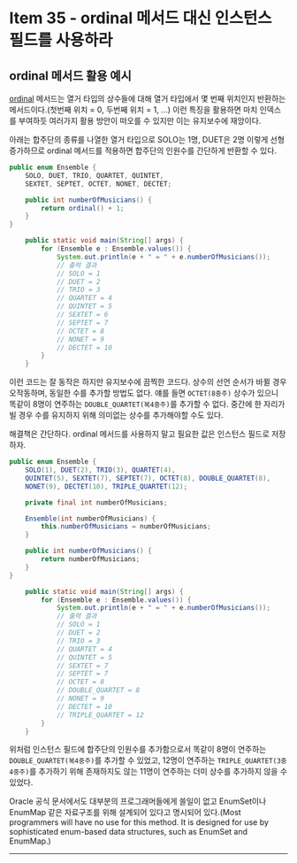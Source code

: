 # Item 35 - ordinal 메서드 대신 인스턴스 필드를 사용하라

## ordinal 메서드 활용 예시

[ordinal](https://docs.oracle.com/en/java/javase/21/docs/api/java.base/java/lang/Enum.html#ordinal()) 메서드는 열거 타입의 상수들에 대해 열거 타입에서 몇 번째 위치인지 반환하는 메서드이다.(첫번째 위치 = 0, 두번째 위치 = 1, ...) 이런 특징을 활용하면 마치 인덱스를 부여하듯 여러가지 활용 방안이 떠오를 수 있지만 이는 유지보수에 재앙이다.

아래는 합주단의 종류를 나열한 열거 타입으로 SOLO는 1명, DUET은 2명 이렇게 선형 증가하므로 ordinal 메서드를 적용하면 합주단의 인원수를 간단하게 반환할 수 있다.

```java
public enum Ensemble {
    SOLO, DUET, TRIO, QUARTET, QUINTET,
    SEXTET, SEPTET, OCTET, NONET, DECTET;

    public int numberOfMusicians() {
        return ordinal() + 1;
    }
}
```

```java
    public static void main(String[] args) {
        for (Ensemble e : Ensemble.values()) {
            System.out.println(e + " = " + e.numberOfMusicians());
            // 출력 결과
            // SOLO = 1
            // DUET = 2
            // TRIO = 3
            // QUARTET = 4
            // QUINTET = 5
            // SEXTET = 6
            // SEPTET = 7
            // OCTET = 8
            // NONET = 9
            // DECTET = 10
        }
    }
```

이런 코드는 잘 동작은 하지만 유지보수에 끔찍한 코드다. 상수의 선언 순서가 바뀔 경우 오작동하며, 동일한 수를 추가할 방법도 없다. 얘를 들면 `OCTET(8중주)` 상수가 있으니 똑같이 8명이 연주하는 `DOUBLE_QUARTET(복4중주)`를 추가할 수 없다. 중간에 한 자리가 빌 경우 수를 유지하지 위해 의미없는 상수를 추가해야할 수도 있다.

해결책은 간단하다. ordinal 메서드를 사용하지 말고 필요한 값은 인스턴스 필드로 저장하자.

```java
public enum Ensemble {
    SOLO(1), DUET(2), TRIO(3), QUARTET(4),
    QUINTET(5), SEXTET(7), SEPTET(7), OCTET(8), DOUBLE_QUARTET(8),
    NONET(9), DECTET(10), TRIPLE_QUARTET(12);

    private final int numberOfMusicians;

    Ensemble(int numberOfMusicians) {
        this.numberOfMusicians = numberOfMusicians;
    }

    public int numberOfMusicians() {
        return numberOfMusicians;
    }
}
```

```java
    public static void main(String[] args) {
        for (Ensemble e : Ensemble.values()) {
            System.out.println(e + " = " + e.numberOfMusicians());
            // 출력 결과
            // SOLO = 1
            // DUET = 2
            // TRIO = 3
            // QUARTET = 4
            // QUINTET = 5
            // SEXTET = 7
            // SEPTET = 7
            // OCTET = 8
            // DOUBLE_QUARTET = 8
            // NONET = 9
            // DECTET = 10
            // TRIPLE_QUARTET = 12
        }
    }
```

위처럼 인스턴스 필드에 합주단의 인원수를 추가함으로서 똑같이 8명이 연주하는 `DOUBLE_QUARTET(복4중주)`를 추가할 수 있었고, 12명이 연주하는 `TRIPLE_QUARTET(3중 4중주)`를 추가하기 위해 존재하지도 않는 11명이 연주하는 더미 상수를 추가하지 않을 수 있었다.

Oracle 공식 문서에서도 대부분의 프로그래머들에게 쓸일이 없고 EnumSet이나 EnumMap 같은 자료구조를 위해 설계되어 있다고 명시되어 있다.(Most programmers will have no use for this method. It is designed for use by sophisticated enum-based data structures, such as EnumSet and EnumMap.)

---
